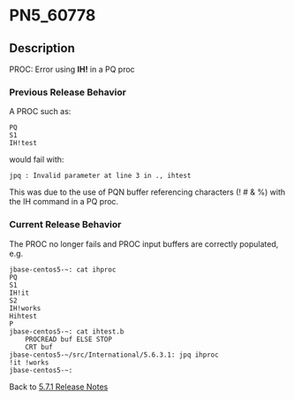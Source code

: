 # PN5_60778

<PageHeader />

## Description

PROC: Error using **IH!** in a PQ proc

### Previous Release Behavior

A PROC such as:

```
PQ
S1
IH!test
```

would fail with:

```
jpq : Invalid parameter at line 3 in ., ihtest
```

This was due to the use of PQN buffer referencing characters (! # & %) with the IH command in a PQ proc.

### Current Release Behavior

The PROC no longer fails and PROC input buffers are correctly populated, e.g.

```
jbase-centos5-~: cat ihproc
PQ
S1
IH!it
S2
IH!works
Hihtest
P
jbase-centos5-~: cat ihtest.b
    PROCREAD buf ELSE STOP
    CRT buf
jbase-centos5-~/src/International/5.6.3.1: jpq ihproc
!it !works
jbase-centos5-~:
```

Back to [5.7.1 Release Notes](./../jbase-5.7.1-release-notes/README.md)
  
<PageFooter />
